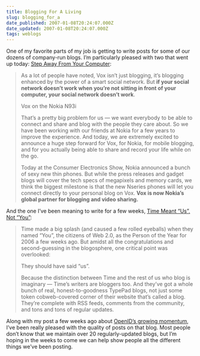 ```yaml
---
title: Blogging For A Living
slug: blogging_for_a
date_published: 2007-01-08T20:24:07.000Z
date_updated: 2007-01-08T20:24:07.000Z
tags: weblogs
---
```


One of my favorite parts of my job is getting to write posts for some of our dozens of company-run blogs. I’m particularly pleased with two that went up today:
[Step Away From Your Computer](http://www.sixapart.com/about/news/2007/01/nokia-nseries-vox-video.html):

> As a lot of people have noted, Vox isn’t just blogging, it’s blogging enhanced by the power of a smart social network. But **if your social network doesn’t work when you’re not sitting in front of your computer, your social network doesn’t work**.
> 
> Vox on the Nokia N93i
> 
> That’s a pretty big problem for us — we want everybody to be able to connect and share and blog with the people they care about. So we have been working with our friends at Nokia for a few years to improve the experience. And today, we are extremely excited to announce a huge step forward for Vox, for Nokia, for mobile blogging, and for you actually being able to share and record your life while on the go.
> 
> Today at the Consumer Electronics Show, Nokia announced a bunch of sexy new thin phones. But while the press releases and gadget blogs will cover the tech specs of megapixels and memory cards, we think the biggest milestone is that the new Nseries phones will let you connect directly to your personal blog on Vox. **Vox is now Nokia’s global partner for blogging and video sharing.**

And the one I’ve been meaning to write for a few weeks, [Time Meant “Us”, Not “You”](http://www.sixapart.com/about/news/2007/01/time-meant-us.html):

> Time made a big splash (and caused a few rolled eyeballs) when they named “You”, the citizens of Web 2.0, as the Person of the Year for 2006 a few weeks ago. But amidst all the congratulations and second-guessing in the blogosphere, one critical point was overlooked:
> 
> They should have said “us”.
> 
> Because the distinction between Time and the rest of us who blog is imaginary — Time’s writers are bloggers too. And they’ve got a whole bunch of real, honest-to-goodness TypePad blogs, not just some token cobweb-covered corner of their website that’s called a blog. They’re complete with RSS feeds, comments from the community, and tons and tons of regular updates.

Along with my post a few weeks ago about [OpenID’s growing momentum](http://www.sixapart.com/about/news/2006/12/openids_growing.html), I’ve been really pleased with the quality of posts on that blog. Most people don’t know that we maintain over 20 regularly-updated blogs, but I’m hoping in the weeks to come we can help show people all the different things we’ve been posting.
